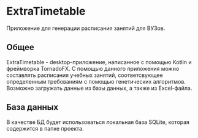 # ExtraTimetable
Приложение для генерации расписания занятий для ВУЗов.

## Общее
ExtraTimetable - desktop-приложение, написанное с помощью Kotlin и фреймворка TornadoFX. 
С помощью данного приложения можно составлять расписания учебных занятий, соответсвующее определенным требованиям с помощью генетических алгоритмов. Возможно загружать данные из базы данных, а также из Excel-файла.

## База данных
В качестве БД будет использоваться локальная база SQLite, которая содержится в папке проекта.

